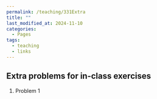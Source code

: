 ```yaml
---
permalink: /teaching/331Extra
title: ""
last_modified_at: 2024-11-10
categories:
  - Pages
tags:
  - teaching
  - links
---
```

## Extra problems for in-class exercises

1. Problem 1
